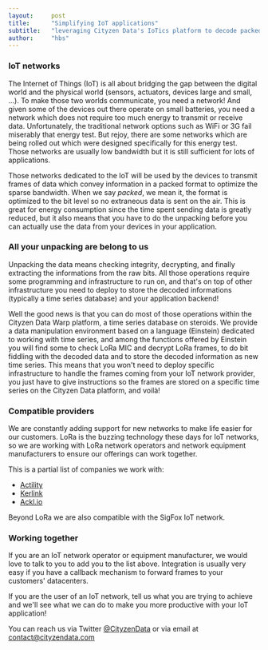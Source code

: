 ```yaml
---
layout:     post
title:      "Simplifying IoT applications"
subtitle:   "leveraging Cityzen Data's IoTics platform to decode packed data frames"
author:     "hbs"
---
```

### IoT networks ###

The Internet of Things (IoT) is all about bridging the gap between the digital world and the physical world (sensors, actuators, devices large and small, ...). To make those two worlds communicate, you need a network! And given some of the devices out there operate on small batteries, you need a network which does not require too much energy to transmit or receive data. Unfortunately, the traditional network options such as WiFi or 3G fail miserably that energy test. But rejoy, there are some networks which are being rolled out which were designed specifically for this energy test. Those networks are usually low bandwidth but it is still sufficient for lots of applications.

Those networks dedicated to the IoT will be used by the devices to transmit frames of data which convey information in a packed format to optimize the sparse bandwidth. When we say *packed*, we mean it, the format is optimized to the bit level so no extraneous data is sent on the air. This is great for energy consumption since the time spent sending data is greatly reduced, but it also means that you have to do the unpacking before you can actually use the data from your devices in your application.

### All your unpacking are belong to us ###

Unpacking the data means checking integrity, decrypting, and finally extracting the informations from the raw bits. All those operations require some programming and infrastructure to run on, and that's on top of other infrastructure you need to deploy to store the decoded informations (typically a time series database) and your application backend!

Well the good news is that you can do most of those operations within the Cityzen Data Warp platform, a time series database on steroids. We provide a data manipulation environment based on a language (Einstein) dedicated to working with time series, and among the functions offered by Einstein you will find some to check LoRa MIC and decrypt LoRa frames, to do bit fiddling with the decoded data and to store the decoded information as new time series. This means that you won't need to deploy specific infrastructure to handle the frames coming from your IoT network provider, you just have to give instructions so the frames are stored on a specific time series on the Cityzen Data platform, and voilà!

### Compatible providers ###

We are constantly adding support for new networks to make life easier for our customers. LoRa is the buzzing technology these days for IoT networks, so we are working with LoRa network operators and network equipment manufacturers to ensure our offerings can work together.

This is a partial list of companies we work with:

- <a href="http://www.actility.com/">Actility</a>
- <a href="http://kerlink.fr/">Kerlink</a>
- <a href="http://ackl.io/">Ackl.io</a>

Beyond LoRa we are also compatible with the SigFox IoT network.

### Working together ###

If you are an IoT network operator or equipment manufacturer, we would love to talk to you to add you to the list above. Integration is usually very easy if you have a callback mechanism to forward frames to your customers' datacenters.

If you are the user of an IoT network, tell us what you are trying to achieve and we'll see what we can do to make you more productive with your IoT application!

You can reach us via Twitter <a href="https://twitter.com/CityzenData">@CityzenData</a> or via email at <a href="mailto:contact@cityzendata.com">contact@cityzendata.com</a>
